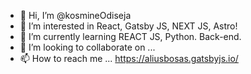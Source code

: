 - 👋 Hi, I’m @kosmineOdiseja
- 👀 I’m interested in React, Gatsby JS, NEXT JS, Astro!
- 🌱 I’m currently learning  REACT JS, Python. Back-end.
- 💞️ I’m looking to collaborate on ...
- 📫 How to reach me ... https://aliusbosas.gatsbyjs.io/

<!---
kosmineOdiseja/kosmineOdiseja is a ✨ special ✨ repository because its `README.md` (this file) appears on your GitHub profile.
You can click the Preview link to take a look at your changes.
--->
